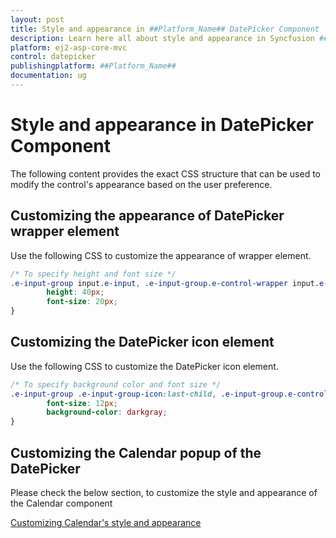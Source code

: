 ```yaml
---
layout: post
title: Style and appearance in ##Platform_Name## DatePicker Component
description: Learn here all about style and appearance in Syncfusion ##Platform_Name## DatePicker component of Syncfusion Essential JS 2 and more.
platform: ej2-asp-core-mvc
control: datepicker
publishingplatform: ##Platform_Name##
documentation: ug
---
```


# Style and appearance in DatePicker Component

The following content provides the exact CSS structure that can be used to modify the control's appearance based on the user preference.

## Customizing the appearance of DatePicker wrapper element

Use the following CSS to customize the appearance of wrapper element.

```css
/* To specify height and font size */
.e-input-group input.e-input, .e-input-group.e-control-wrapper input.e-input {
        height: 40px;
        font-size: 20px;
}
```

## Customizing the DatePicker icon element

Use the following CSS to customize the DatePicker icon element.

```css
/* To specify background color and font size */
.e-input-group .e-input-group-icon:last-child, .e-input-group.e-control-wrapper .e-input-group-icon:last-child {
        font-size: 12px;
        background-color: darkgray;
}
```

## Customizing the Calendar popup of the DatePicker

Please check the below section, to customize the style and appearance of the Calendar component

[Customizing Calendar's style and appearance](../calendar/style-appearance/)